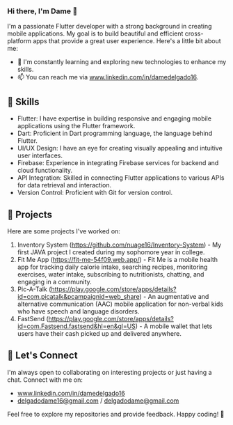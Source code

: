 ### Hi there, I'm Dame 👋


I'm a passionate Flutter developer with a strong background in creating mobile applications. My goal is to build beautiful and efficient cross-platform apps that provide a great user experience. Here's a little bit about me:

<!-- - 🚀 I'm currently working on [Project Name], a [brief description]. !-->
- 🌱 I'm constantly learning and exploring new technologies to enhance my skills.
- 📫 You can reach me via www.linkedin.com/in/damedelgado16.

## 🔧 Skills

- Flutter: I have expertise in building responsive and engaging mobile applications using the Flutter framework.
- Dart: Proficient in Dart programming language, the language behind Flutter.
- UI/UX Design: I have an eye for creating visually appealing and intuitive user interfaces.
- Firebase: Experience in integrating Firebase services for backend and cloud functionality.
- API Integration: Skilled in connecting Flutter applications to various APIs for data retrieval and interaction.
- Version Control: Proficient with Git for version control.

## 📱 Projects

Here are some projects I've worked on:

1. Inventory System (https://github.com/nuage16/Inventory-System) - My first JAVA project I created during my sophomore year in college.
2. Fit Me App (https://fit-me-54f09.web.app/) - Fit Me is a mobile health app for tracking daily calorie intake, searching recipes, monitoring exercises, water intake, subscribing to nutritionists, chatting, and engaging in a community.
3. Pic-A-Talk (https://play.google.com/store/apps/details?id=com.picatalk&pcampaignid=web_share) - An augmentative and alternative communication (AAC) mobile application for non-verbal kids who have speech and language disorders.
4. FastSend (https://play.google.com/store/apps/details?id=com.Fastsend.fastsend&hl=en&gl=US) - A mobile wallet that lets users have their cash picked up and delivered anywhere.


## 🤝 Let's Connect

I'm always open to collaborating on interesting projects or just having a chat. Connect with me on:

- www.linkedin.com/in/damedelgado16 
- delgadodame16@gmail.com / delgadodame@gmail.com

Feel free to explore my repositories and provide feedback. Happy coding! 🚀
